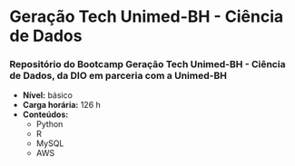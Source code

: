 # Geração Tech Unimed-BH - Ciência de Dados

### Repositório do Bootcamp Geração Tech Unimed-BH - Ciência de Dados, da DIO em parceria com a Unimed-BH

* __Nível:__ básico
* __Carga horária:__ 126 h
* __Conteúdos:__
  * Python
  * R
  * MySQL  
  * AWS
